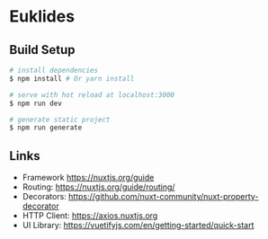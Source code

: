# Euklides


## Build Setup

``` bash
# install dependencies
$ npm install # Or yarn install

# serve with hot reload at localhost:3000
$ npm run dev

# generate static project
$ npm run generate
```

## Links

- Framework https://nuxtjs.org/guide
- Routing: https://nuxtjs.org/guide/routing/
- Decorators: https://github.com/nuxt-community/nuxt-property-decorator
- HTTP Client: https://axios.nuxtjs.org
- UI Library: https://vuetifyjs.com/en/getting-started/quick-start
  
